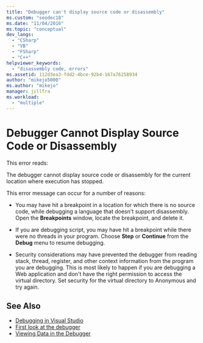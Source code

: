 ```yaml
---
title: "Debugger can't display source code or disassembly"
ms.custom: "seodec18"
ms.date: "11/04/2016"
ms.topic: "conceptual"
dev_langs:
  - "CSharp"
  - "VB"
  - "FSharp"
  - "C++"
helpviewer_keywords:
  - "disassembly code, errors"
ms.assetid: 112d3ea3-fdd2-4bce-92b4-167a76258934
author: "mikejo5000"
ms.author: "mikejo"
manager: jillfra
ms.workload:
  - "multiple"
---
```

# Debugger Cannot Display Source Code or Disassembly
This error reads:

 The debugger cannot display source code or disassembly for the current location where execution has stopped.

 This error message can occur for a number of reasons:

-   You may have hit a breakpoint in a location for which there is no source code, while debugging a language that doesn't support disassembly. Open the **Breakpoints** window, locate the breakpoint, and delete it.

-   If you are debugging script, you may have hit a breakpoint while there were no threads in your program. Choose **Step** or **Continue** from the **Debug** menu to resume debugging.

-   Security considerations may have prevented the debugger from reading stack, thread, register, and other context information from the program you are debugging. This is most likely to happen if you are debugging a Web application and don't have the right permission to access the virtual directory. Set security for the virtual directory to Anonymous and try again.

## See Also
- [Debugging in Visual Studio](../debugger/index.md)
- [First look at the debugger](../debugger/debugger-feature-tour.md)
- [Viewing Data in the Debugger](../debugger/viewing-data-in-the-debugger.md)